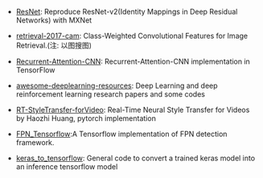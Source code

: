- [ResNet](https://github.com/tornadomeet/ResNet): Reproduce ResNet-v2(Identity Mappings in Deep Residual Networks) with MXNet

- [retrieval-2017-cam](https://github.com/imatge-upc/retrieval-2017-cam): Class-Weighted Convolutional Features for Image Retrieval.(注: 以图搜图)

- [Recurrent-Attention-CNN](https://github.com/Michael-Jing/Recurrent-Attention-CNN): Recurrent-Attention-CNN implementation in TensorFlow

- [awesome-deeplearning-resources](https://github.com/endymecy/awesome-deeplearning-resources): Deep Learning and deep reinforcement learning research papers and some codes

- [RT-StyleTransfer-forVideo](https://github.com/curaai/RT-StyleTransfer-forVideo): Real-Time Neural Style Transfer for Videos by Haozhi Huang, pytorch implementation

- [FPN_Tensorflow](https://github.com/yangxue0827/FPN_Tensorflow):A Tensorflow implementation of FPN detection framework. 

- [keras_to_tensorflow](https://github.com/amir-abdi/keras_to_tensorflow): General code to convert a trained keras model into an inference tensorflow model
